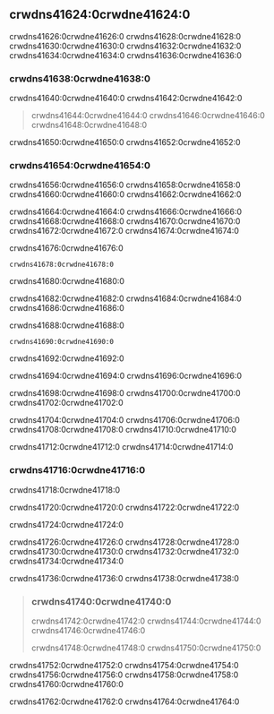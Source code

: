 ## crwdns41624:0crwdne41624:0

crwdns41626:0crwdne41626:0 crwdns41628:0crwdne41628:0 crwdns41630:0crwdne41630:0 crwdns41632:0crwdne41632:0 crwdns41634:0crwdne41634:0 crwdns41636:0crwdne41636:0

### crwdns41638:0crwdne41638:0

crwdns41640:0crwdne41640:0 crwdns41642:0crwdne41642:0

> crwdns41644:0crwdne41644:0 crwdns41646:0crwdne41646:0 crwdns41648:0crwdne41648:0

crwdns41650:0crwdne41650:0 crwdns41652:0crwdne41652:0

### crwdns41654:0crwdne41654:0

crwdns41656:0crwdne41656:0 crwdns41658:0crwdne41658:0 crwdns41660:0crwdne41660:0 crwdns41662:0crwdne41662:0

crwdns41664:0crwdne41664:0 crwdns41666:0crwdne41666:0 crwdns41668:0crwdne41668:0 crwdns41670:0crwdne41670:0 crwdns41672:0crwdne41672:0 crwdns41674:0crwdne41674:0

<span class="filename">crwdns41676:0crwdne41676:0</span>

```rust,noplayground
crwdns41678:0crwdne41678:0
```


<span class="caption">crwdns41680:0crwdne41680:0</span>

crwdns41682:0crwdne41682:0 crwdns41684:0crwdne41684:0 crwdns41686:0crwdne41686:0

<span class="filename">crwdns41688:0crwdne41688:0</span>

```rust,noplayground
crwdns41690:0crwdne41690:0
```


<span class="caption">crwdns41692:0crwdne41692:0</span>

crwdns41694:0crwdne41694:0 crwdns41696:0crwdne41696:0

crwdns41698:0crwdne41698:0 crwdns41700:0crwdne41700:0 crwdns41702:0crwdne41702:0

crwdns41704:0crwdne41704:0 crwdns41706:0crwdne41706:0 crwdns41708:0crwdne41708:0 crwdns41710:0crwdne41710:0

crwdns41712:0crwdne41712:0 crwdns41714:0crwdne41714:0

### crwdns41716:0crwdne41716:0

crwdns41718:0crwdne41718:0

crwdns41720:0crwdne41720:0 crwdns41722:0crwdne41722:0

crwdns41724:0crwdne41724:0

crwdns41726:0crwdne41726:0 crwdns41728:0crwdne41728:0 crwdns41730:0crwdne41730:0 crwdns41732:0crwdne41732:0 crwdns41734:0crwdne41734:0

crwdns41736:0crwdne41736:0 crwdns41738:0crwdne41738:0

> ### crwdns41740:0crwdne41740:0
> 
> crwdns41742:0crwdne41742:0 crwdns41744:0crwdne41744:0 crwdns41746:0crwdne41746:0
> 
> crwdns41748:0crwdne41748:0 crwdns41750:0crwdne41750:0

crwdns41752:0crwdne41752:0 crwdns41754:0crwdne41754:0 crwdns41756:0crwdne41756:0 crwdns41758:0crwdne41758:0 crwdns41760:0crwdne41760:0

crwdns41762:0crwdne41762:0 crwdns41764:0crwdne41764:0
